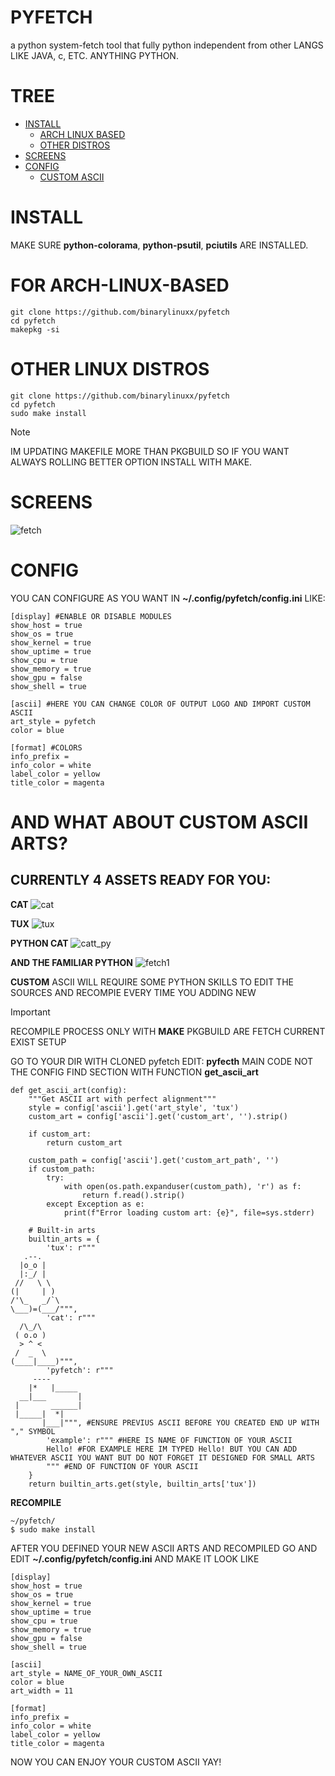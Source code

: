# PYFETCH
a python system-fetch tool that fully python independent from other LANGS LIKE JAVA, c, ETC. ANYTHING PYTHON.

# TREE

- [INSTALL](https://github.com/binarylinuxx/pyfetch#install)
  - [ARCH LINUX BASED](https://github.com/binarylinuxx/pyfetch#for-arch-linux-based)
  - [OTHER DISTROS](https://github.com/binarylinuxx/pyfetch#other-linux-distros)
- [SCREENS](https://github.com/binarylinuxx/pyfetch#screens)
- [CONFIG](https://github.com/binarylinuxx/pyfetch#config)
  - [CUSTOM ASCII](https://github.com/binarylinuxx/pyfetch#and-what-about-custom-ascii-arts)

# INSTALL
MAKE SURE **python-colorama**, **python-psutil**, **pciutils** ARE INSTALLED.

# FOR ARCH-LINUX-BASED
```
git clone https://github.com/binarylinuxx/pyfetch
cd pyfetch
makepkg -si
```

 # OTHER LINUX DISTROS
```
git clone https://github.com/binarylinuxx/pyfetch
cd pyfetch
sudo make install
```

> [!NOTE]
> IM UPDATING MAKEFILE MORE THAN PKGBUILD SO IF YOU WANT ALWAYS ROLLING
> BETTER OPTION INSTALL WITH MAKE.

# SCREENS
![fetch](fetch.png)

# CONFIG
YOU CAN CONFIGURE AS YOU WANT IN **~/.config/pyfetch/config.ini** LIKE:
```
[display] #ENABLE OR DISABLE MODULES
show_host = true
show_os = true
show_kernel = true
show_uptime = true
show_cpu = true
show_memory = true
show_gpu = false
show_shell = true

[ascii] #HERE YOU CAN CHANGE COLOR OF OUTPUT LOGO AND IMPORT CUSTOM ASCII
art_style = pyfetch
color = blue

[format] #COLORS
info_prefix =
info_color = white
label_color = yellow
title_color = magenta
```

# AND WHAT ABOUT CUSTOM ASCII ARTS?

CURRENTLY 4 ASSETS READY FOR YOU:
---------------------------------

**CAT**
![cat](cat.png)

**TUX**
![tux](tux.png)

**PYTHON CAT**
![catt_py](catt_py.png)

**AND THE FAMILIAR PYTHON**
![fetch1](fetch.png)

**CUSTOM**
ASCII WILL REQUIRE SOME PYTHON SKILLS TO EDIT THE SOURCES AND RECOMPIE EVERY TIME YOU ADDING NEW

> [!IMPORTANT]
> RECOMPILE PROCESS ONLY WITH **MAKE** PKGBUILD ARE FETCH CURRENT EXIST SETUP

GO TO YOUR DIR WITH CLONED pyfetch
EDIT: **pyfecth** MAIN CODE NOT THE CONFIG
FIND SECTION WITH FUNCTION **get_ascii_art**
```
def get_ascii_art(config):
    """Get ASCII art with perfect alignment"""
    style = config['ascii'].get('art_style', 'tux')
    custom_art = config['ascii'].get('custom_art', '').strip()
    
    if custom_art:
        return custom_art
    
    custom_path = config['ascii'].get('custom_art_path', '')
    if custom_path:
        try:
            with open(os.path.expanduser(custom_path), 'r') as f:
                return f.read().strip()
        except Exception as e:
            print(f"Error loading custom art: {e}", file=sys.stderr)
    
    # Built-in arts
    builtin_arts = {
        'tux': r"""
   .--.   
  |o_o |  
  |:_/ |  
 //   \ \ 
(|     | )
/'\_   _/`\
\___)=(___/""",
        'cat': r"""
  /\_/\  
 ( o.o ) 
  > ^ <  
 /  _  \ 
(____|____)""",
        'pyfetch': r"""
     ----    
    |*   |_____
  __|___       |
 |       ______|
 |_____|  *|   
       |___|""", #ENSURE PREVIUS ASCII BEFORE YOU CREATED END UP WITH "," SYMBOL
        'example': r""" #HERE IS NAME OF FUNCTION OF YOUR ASCII
        Hello! #FOR EXAMPLE HERE IM TYPED Hello! BUT YOU CAN ADD WHATEVER ASCII YOU WANT BUT DO NOT FORGET IT DESIGNED FOR SMALL ARTS
        """ #END OF FUNCTION OF YOUR ASCII
    }
    return builtin_arts.get(style, builtin_arts['tux'])
```

**RECOMPILE**
```
~/pyfetch/
$ sudo make install
```

AFTER YOU DEFINED YOUR NEW ASCII ARTS AND RECOMPILED GO AND EDIT **~/.config/pyfetch/config.ini** AND MAKE IT LOOK LIKE
```
[display]
show_host = true
show_os = true
show_kernel = true
show_uptime = true
show_cpu = true
show_memory = true
show_gpu = false
show_shell = true

[ascii]
art_style = NAME_OF_YOUR_OWN_ASCII
color = blue
art_width = 11

[format]
info_prefix =
info_color = white
label_color = yellow
title_color = magenta
```
NOW YOU CAN ENJOY YOUR CUSTOM ASCII YAY!
